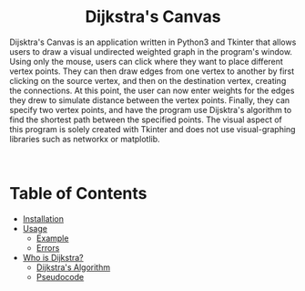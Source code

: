 # <div align="center">Dijkstra's Canvas</div>

Dijsktra's Canvas is an application written in Python3 and Tkinter that allows users to draw a visual undirected weighted graph in the program's window. Using only the mouse, users can click where they want to place different vertex points. They can then draw edges from one vertex to another by first clicking on the source vertex, and then on the destination vertex, creating the connections. At this point, the user can now enter weights for the edges they drew to simulate distance between the vertex points. Finally, they can specify two vertex points, and have the program use Dijsktra's algorithm to find the shortest path between the specified points. The visual aspect of this program is solely created with Tkinter and does not use visual-graphing libraries such as networkx or matplotlib.

<br/>

Table of Contents
=================

<!--ts-->
   * [Installation](#table-of-contents)
   * [Usage](#table-of-contents)
      * [Example](#table-of-contents)
      * [Errors](#table-of-contents)
   * [Who is Dijkstra?](#table-of-contents)
      * [Dijkstra's Algorithm](#table-of-contents)
      * [Pseudocode](#table-of-contents)
<!--te-->
